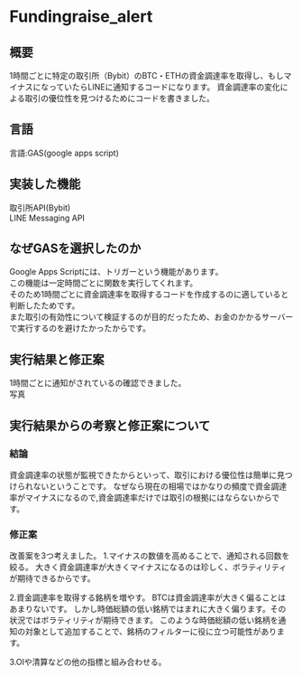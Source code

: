 # Fundingraise_alert
## 概要
1時間ごとに特定の取引所（Bybit）のBTC・ETHの資金調達率を取得し、もしマイナスになっていたらLINEに通知するコードになります。
資金調達率の変化による取引の優位性を見つけるためにコードを書きました。

## 言語
言語:GAS(google apps script)<br>

## 実装した機能
取引所API(Bybit)<br>
LINE Messaging API

## なぜGASを選択したのか
Google Apps Scriptには、トリガーという機能があります。<br>
この機能は一定時間ごとに関数を実行してくれます。<br>
そのため1時間ごとに資金調達率を取得するコードを作成するのに適していると判断したためです。<br>
また取引の有効性について検証するのが目的だったため、お金のかかるサーバーで実行するのを避けたかったからです。<br>

## 実行結果と修正案
1時間ごとに通知がされているの確認できました。<br>
写真

## 実行結果からの考察と修正案について
### 結論
資金調達率の状態が監視できたからといって、取引における優位性は簡単に見つけられないということです。
なぜなら現在の相場ではかなりの頻度で資金調達率がマイナスになるので,資金調達率だけでは取引の根拠にはならないからです。

### 修正案
改善案を3つ考えました。
1.マイナスの数値を高めることで、通知される回数を絞る。
大きく資金調達率が大きくマイナスになるのは珍しく、ボラティリティが期待できるからです。

2.資金調達率を取得する銘柄を増やす。
BTCは資金調達率が大きく偏ることはあまりないです。
しかし時価総額の低い銘柄ではまれに大きく偏ります。その状況ではボラティリティが期待できます。
このような時価総額の低い銘柄を通知の対象として追加することで、銘柄のフィルターに役に立つ可能性があります。

3.OIや清算などの他の指標と組み合わせる。
